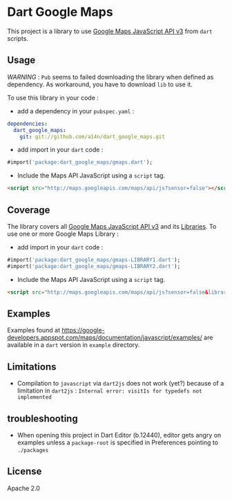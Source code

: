 Dart Google Maps
================

This project is a library to use [Google Maps JavaScript API v3](https://developers.google.com/maps/documentation/javascript/) from `dart` scripts.

## Usage ##
*WARNING* : `Pub` seems to failed downloading the library when defined as dependency. As workaround, you have to download `lib` to use it.

To use this library in your code :
* add a dependency in your `pubspec.yaml` :

```yaml
dependencies:
  dart_google_maps:
    git: git://github.com/a14n/dart_google_maps.git
```

* add import in your `dart` code :

```dart
#import('package:dart_google_maps/gmaps.dart');
```

* Include the Maps API JavaScript using a `script` tag.

```html
<script src="http://maps.googleapis.com/maps/api/js?sensor=false"></script>
```

## Coverage ##
The library covers all [Google Maps JavaScript API v3](https://developers.google.com/maps/documentation/javascript/) and its [Libraries](https://developers.google.com/maps/documentation/javascript/libraries).
To use one or more Google Maps Library : 
* add import in your `dart` code :

```dart
#import('package:dart_google_maps/gmaps-LIBRARY1.dart');
#import('package:dart_google_maps/gmaps-LIBRARY2.dart');
```

* Include the Maps API JavaScript using a `script` tag.

```html
<script src="http://maps.googleapis.com/maps/api/js?sensor=false&libraries=LIBRARY1,LIBRARY2"></script>
```

## Examples ##
Examples found at https://google-developers.appspot.com/maps/documentation/javascript/examples/ are available in a `dart` version in `example` directory.

## Limitations ##
* Compilation to `javascript` via `dart2js` does not work (yet?) because of a limitation in `dart2js` : `Internal error: visitIs for typedefs not implemented`

## troubleshooting ##
* When opening this project in Dart Editor (b.12440), editor gets angry on examples unless a `package-root` is specified in Preferences pointing to `./packages`

## License ##
Apache 2.0
